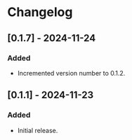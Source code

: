 # Changelog

## [0.1.7] - 2024-11-24
### Added
- Incremented version number to 0.1.2.

## [0.1.1] - 2024-11-23
### Added
- Initial release.